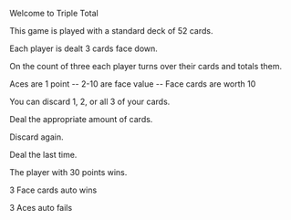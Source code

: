 Welcome to Triple Total

This game is played with a standard deck of 52 cards.

Each player is dealt 3 cards face down.

On the count of three each player turns over their cards and totals them.

Aces are 1 point -- 2-10 are face value -- Face cards are worth 10

You can discard 1, 2, or all 3 of your cards.

Deal the appropriate amount of cards.

Discard again.

Deal the last time.

The player with 30 points wins.

3 Face cards auto wins

3 Aces auto fails

